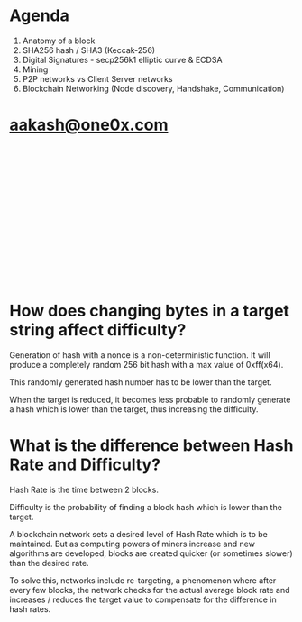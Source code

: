 # Agenda
1. Anatomy of a block
2. SHA256 hash / SHA3 (Keccak-256)
3. Digital Signatures - secp256k1 elliptic curve & ECDSA
4. Mining
5. P2P networks vs Client Server networks
6. Blockchain Networking (Node discovery, Handshake, Communication)

# aakash@one0x.com 

<br><br><br><br><br><br><br><br><br><br><br><br><br><br>

# How does changing bytes in a target string affect difficulty?
Generation of hash with a nonce is a non-deterministic function. It will produce a completely random 256 bit hash with a max value of 0xff(x64). 

This randomly generated hash number has to be lower than the target. 

When the target is reduced, it becomes less probable to randomly generate a hash which is lower than the target, thus increasing the difficulty.

# What is the difference between Hash Rate and Difficulty?

Hash Rate is the time between 2 blocks. 

Difficulty is the probability of finding a block hash which is lower than the target.

A blockchain network sets a desired level of Hash Rate which is to be maintained. But as computing powers of miners increase and new algorithms are developed, blocks are created quicker (or sometimes slower) than the desired rate. 

To solve this, networks include re-targeting, a phenomenon where after every few blocks, the network checks for the actual average block rate and increases / reduces the target value to compensate for the difference in hash rates.    